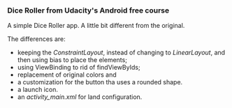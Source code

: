 ### Dice Roller from Udacity's Android free course

A simple Dice Roller app. A little bit different from the original. 

The differences are: 
- keeping the *ConstraintLayout*, instead of changing to *LinearLayout*, and then using bias to place the elements; 
- using ViewBinding to rid of findViewByIds; 
- replacement of original colors and 
- a customization for the button tha uses a rounded shape.
- a launch icon.
- an *activity_main.xml* for land configuration.
